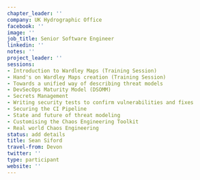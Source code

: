 ```yaml
---
chapter_leader: ''
company: UK Hydrographic Office
facebook: ''
image: ''
job_title: Senior Software Engineer
linkedin: ''
notes: ''
project_leader: ''
sessions:
- Introduction to Wardley Maps (Training Session)
- Hand's on Wardley Maps creation (Training Session)
- Towards a unified way of describing threat models
- DevSecOps Maturity Model (DSOMM)
- Secrets Management
- Writing security tests to confirm vulnerabilities and fixes
- Securing the CI Pipeline
- State and future of threat modeling
- Customising the Chaos Engineering Toolkit
- Real world Chaos Engineering
status: add details
title: Sean Siford
travel-from: Devon
twitter: ''
type: participant
website: ''
---
```


<!-- put more details about participant here -->
